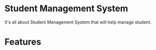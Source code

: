 # Student Management System
It's all about Student Management System that will help manage student.

# Features
